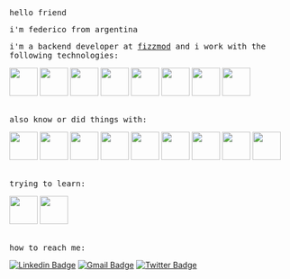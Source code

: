 
<p><samp>hello friend</samp></p>
<p><samp>i'm federico from argentina</samp></p>

<div align="left">

<samp>i'm a backend developer at <a href="http://fizzmod.com/" target="_blank">fizzmod</a> and i work with the following technologies:</samp>


<code><a href="https://www.javascript.com/" target="_blank"><img height="50" src="https://www.vectorlogo.zone/logos/ubuntu/ubuntu-ar21.svg"></a></code>
<code><a href="https://www.javascript.com/" target="_blank"><img height="50" src="https://www.vectorlogo.zone/logos/git-scm/git-scm-ar21.svg"></a></code>
<code><a href="https://www.javascript.com/" target="_blank"><img height="50" src="https://www.vectorlogo.zone/logos/nodejs/nodejs-ar21.svg"></a></code>
<code><a href="https://www.javascript.com/" target="_blank"><img height="50" src="https://www.vectorlogo.zone/logos/serverless/serverless-ar21.svg"></a></code>
<code><a href="https://www.javascript.com/" target="_blank"><img height="50" src="https://www.vectorlogo.zone/logos/mongodb/mongodb-ar21.svg"></a></code>
<code><a href="https://www.javascript.com/" target="_blank"><img height="50" src="https://www.vectorlogo.zone/logos/amazon_aws/amazon_aws-ar21.svg"></a></code>
<code><a href="https://www.javascript.com/" target="_blank"><img height="50" src="https://www.vectorlogo.zone/logos/yaml/yaml-ar21.svg"></a></code>
<code><a href="https://www.javascript.com/" target="_blank"><img height="50" src="https://www.vectorlogo.zone/logos/docker/docker-ar21.svg"></a></code>

<br>
<samp>also know or did things with:</samp>

<code><a href="https://www.javascript.com/" target="_blank"><img height="50" src="https://www.vectorlogo.zone/logos/w3_html5/w3_html5-ar21.svg"></a></code>
<code><a href="https://www.javascript.com/" target="_blank"><img height="50" src="https://www.vectorlogo.zone/logos/netlifyapp_watercss/netlifyapp_watercss-ar21.svg"></a></code>
<code><a href="https://www.javascript.com/" target="_blank"><img height="50" src="https://www.vectorlogo.zone/logos/javascript/javascript-ar21.svg"></a></code>
<code><a href="https://www.javascript.com/" target="_blank"><img height="50" src="https://www.vectorlogo.zone/logos/typescriptlang/typescriptlang-ar21.svg
"></a></code>
<code><a href="https://www.javascript.com/" target="_blank"><img height="50" src="https://www.vectorlogo.zone/logos/jestjsio/jestjsio-ar21.svg
"></a></code>
<code><a href="https://www.javascript.com/" target="_blank"><img height="50" src="https://www.vectorlogo.zone/logos/angular/angular-ar21.svg"></a></code>
<code><a href="https://www.javascript.com/" target="_blank"><img height="50" src="https://www.vectorlogo.zone/logos/reactjs/reactjs-ar21.svg"></a></code>
<code><a href="https://www.javascript.com/" target="_blank"><img height="50" src="https://www.vectorlogo.zone/logos/java/java-ar21.svg"></a></code>
<code><a href="https://www.javascript.com/" target="_blank"><img height="50" src="https://www.vectorlogo.zone/logos/redis/redis-ar21.svg"></a></code>

<br>
<samp>trying to learn:</samp>

<code><a href="https://www.javascript.com/" target="_blank"><img height="50" src="https://www.vectorlogo.zone/logos/vuejs/vuejs-ar21.svg"></a></code>
<code><a href="https://www.javascript.com/" target="_blank"><img height="50" src="https://www.vectorlogo.zone/logos/python/python-ar21.svg"></a></code>

<br>
<samp>how to reach me:</samp><br>


[![Linkedin Badge](https://img.shields.io/badge/-Fede_Atanasoff-white?&logo=Linkedin&logoColor=black&link=https://www.linkedin.com/in/fede-atanasoff/)](https://www.linkedin.com/in/fede-atanasoff/)
[![Gmail Badge](https://img.shields.io/badge/-fede.atanasoff@gmail.com-white?&logo=Gmail&logoColor=black&link=mailto:fede.atanasoff@gmail.com)](mailto:fede.atanasoff@gmail.com)
[![Twitter Badge](https://img.shields.io/badge/-@fd__atanasoff-white?logo=twitter&logoColor=black&link=https://twitter.com/fd_atanasoff)](https://twitter.com/fd_atanasoff)

</div>